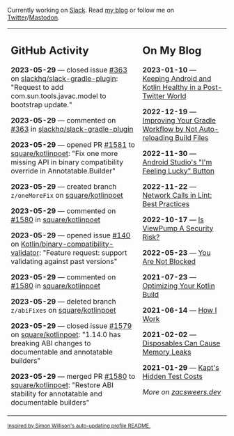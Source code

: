 Currently working on [Slack](https://slack.com/). Read [my blog](https://zacsweers.dev/) or follow me on [Twitter](https://twitter.com/ZacSweers)/[Mastodon](https://hachyderm.io/@ZacSweers).

<table><tr><td valign="top" width="60%">

## GitHub Activity
<!-- githubActivity starts -->
**2023-05-29** — closed issue [#363](https://github.com/slackhq/slack-gradle-plugin/issues/363) on [slackhq/slack-gradle-plugin](https://github.com/slackhq/slack-gradle-plugin): "Request to add com.sun.tools.javac.model to bootstrap update."

**2023-05-29** — commented on [#363](https://github.com/slackhq/slack-gradle-plugin/issues/363#issuecomment-1567333700) in [slackhq/slack-gradle-plugin](https://github.com/slackhq/slack-gradle-plugin)

**2023-05-29** — opened PR [#1581](https://github.com/square/kotlinpoet/pull/1581) to [square/kotlinpoet](https://github.com/square/kotlinpoet): "Fix one more missing API in binary compatibility override in Annotatable.Builder"

**2023-05-29** — created branch `z/oneMoreFix` on [square/kotlinpoet](https://github.com/square/kotlinpoet)

**2023-05-29** — commented on [#1580](https://github.com/square/kotlinpoet/pull/1580#issuecomment-1567293835) in [square/kotlinpoet](https://github.com/square/kotlinpoet)

**2023-05-29** — opened issue [#140](https://github.com/Kotlin/binary-compatibility-validator/issues/140) on [Kotlin/binary-compatibility-validator](https://github.com/Kotlin/binary-compatibility-validator): "Feature request: support validating against past versions"

**2023-05-29** — commented on [#1580](https://github.com/square/kotlinpoet/pull/1580#issuecomment-1567223502) in [square/kotlinpoet](https://github.com/square/kotlinpoet)

**2023-05-29** — deleted branch `z/abiFixes` on [square/kotlinpoet](https://github.com/square/kotlinpoet)

**2023-05-29** — closed issue [#1579](https://github.com/square/kotlinpoet/issues/1579) on [square/kotlinpoet](https://github.com/square/kotlinpoet): "1.14.0 has breaking ABI changes to documentable and annotatable builders"

**2023-05-29** — merged PR [#1580](https://github.com/square/kotlinpoet/pull/1580) to [square/kotlinpoet](https://github.com/square/kotlinpoet): "Restore ABI stability for annotatable and documentable builders"
<!-- githubActivity ends -->
</td><td valign="top" width="40%">

## On My Blog
<!-- blog starts -->
**2023-01-10** — [Keeping Android and Kotlin Healthy in a Post-Twitter World](https://www.zacsweers.dev/keeping-android-healthy/)

**2022-12-19** — [Improving Your Gradle Workflow by Not Auto-reloading Build Files](https://www.zacsweers.dev/improving-your-workflow-by-not-auto-reloading-build-files/)

**2022-11-30** — [Android Studio's "I'm Feeling Lucky" Button](https://www.zacsweers.dev/android-studios-im-feeling-lucky-button/)

**2022-11-22** — [Network Calls in Lint: Best Practices](https://www.zacsweers.dev/network-calls-in-lint-best-practices/)

**2022-10-17** — [Is ViewPump A Security Risk?](https://www.zacsweers.dev/is-viewpump-a-security-risk/)

**2022-05-23** — [You Are Not Blocked](https://www.zacsweers.dev/you-are-not-blocked/)

**2021-07-23** — [Optimizing Your Kotlin Build](https://www.zacsweers.dev/optimizing-your-kotlin-build/)

**2021-06-14** — [How I Work](https://www.zacsweers.dev/how-i-work/)

**2021-02-02** — [Disposables Can Cause Memory Leaks](https://www.zacsweers.dev/disposables-can-cause-memory-leaks/)

**2021-01-29** — [Kapt's Hidden Test Costs](https://www.zacsweers.dev/kapts-hidden-test-costs/)
<!-- blog ends -->
_More on [zacsweers.dev](https://zacsweers.dev/)_
</td></tr></table>

<sub><a href="https://simonwillison.net/2020/Jul/10/self-updating-profile-readme/">Inspired by Simon Willison's auto-updating profile README.</a></sub>
